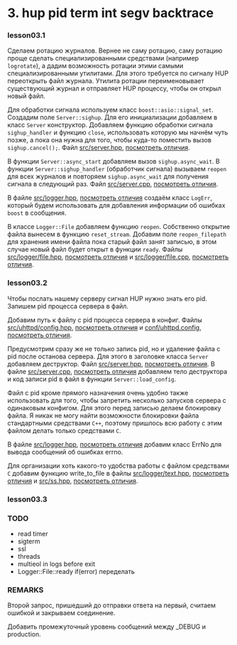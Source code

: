 # 3. hup pid term int segv backtrace

### lesson03.1

Сделаем ротацию журналов. Вернее не саму ротацию, саму ротацию проще сделать специализированными средствами (например `logrotate`), а дадим возможность ротации этими самыми специализированными утилитами. Для этого требуется по сигналу HUP переоткрыть файл журнала. Утилита ротации переименовывает существующий журнал и отправляет HUP процессу, чтобы он открыл новый файл.

Для обработки сигнала используем класс `boost::asio::signal_set`. Создадим поле `Server::sighup`. Для его инициализации добавляем в класс `Server` конструктор. Добавляем функцию обработки сигнала `sighup_handler` и функцию `close`, использовать которую мы начнём чуть позже, а пока она нужна для того, чтобы куда-то поместить вызов `sighup.cancel();`.
Файл [src/server.hpp](/../lesson03.1/src/server.hpp), [посмотреть отличия](/../../compare/c031..c031a).

В функции `Server::async_start` добавляем вызов `sighup.async_wait`.
В функции `Server::sighup_handler` (обработчик сигнала) вызываем `reopen` для всех журналов и повторяем `sighup.async_wait` для получения сигнала в следующий раз.
Файл [src/server.cpp](/../lesson03.1/src/server.cpp), [посмотреть отличия](/../../compare/c031a..c031b).

В файле [src/logger.hpp](/../lesson03.1/src/logger.hpp), [посмотреть отличия](/../../compare/c031b..c031c) создаём класс `LogErr`, который будем использовать для добавления информации об ошибках `boost` в сообщения.

В классе `Logger::File` добавляем функцию `reopen`. Собственно открытие файла вынесем в функцию `reset_stream`. Добавим поле `reopen_filepath` для хранения имени файла пока старый файл занят записью, в этом случае новый файл будет открыт в функции `ready`.
Файлы [src/logger/file.hpp](/../lesson03.1/src/logger/file.hpp), [посмотреть отличия](/../../compare/c031c..c031d)
и [src/logger/file.cpp](/../lesson03.1/src/logger/file.cpp), [посмотреть отличия](/../../compare/c031d..c031e).



### lesson03.2

Чтобы послать нашему серверу сигнал HUP нужно знать его pid. Запишем pid процесса сервера в файл.

Добавим путь к файлу с pid процесса сервера в конфиг.
Файлы [src/uhttpd/config.hpp](/../lesson03.2/src/uhttpd/config.hpp), [посмотреть отличия](/../../compare/c032..c032a)
и [conf/uhttpd.config](/../lesson03.2/conf/uhttpd.config), [посмотреть отличия](/../../compare/c032a..c032b).

Предусмотрим сразу же не только запись pid, но и удаление файла с pid после останова сервера. Для этого в заголовке класса `Server` добавляем деструктор.
Файл [src/server.hpp](/../lesson03.2/src/server.hpp), [посмотреть отличия](/../../compare/c032b..c032c).
В файле [src/server.cpp](/../lesson03.2/src/server.cpp), [посмотреть отличия](/../../compare/c032c..c032d) добавляем тело деструктора и код записи pid в файл в функции `Server::load_config`.

Файл с pid кроме прямого назначения очень удобно также использовать для того, чтобы запретить несколько запусков сервера с одинаковым конфигом. Для этого перед записью делаем блокировку файла. Я никак не могу найти возможности блокировки файла стандартными средствами `C++`, поэтому пришлось всю работу с этим файлом делать только средствами `C`.

В файле [src/logger.hpp](/../lesson03.2/src/logger.hpp), [посмотреть отличия](/../../compare/c032d..c032e) добавим класс ErrNo для вывода сообщений об ошибках errno.

Для организации хоть какого-то удобства работы с файлом средствами `C` добавим функцию write_to_file в
файлы [src/logger/text.hpp](/../lesson03.2/src/logger/text.hpp), [посмотреть отличия](/../../compare/c032e..c032f)
и [src/ss.hpp](/../lesson03.2/src/ss.hpp), [посмотреть отличия](/../../compare/c032f..c032g).




### lesson03.3




### TODO
* read timer
* sigterm
* ssl
* threads
* multieol in logs before exit
* Logger::File::ready if(error) переделать

### REMARKS

Второй запрос, пришедший до отправки ответа на первый, считаем ошибкой и закрываем соединение.

Добавить промежуточный уровень сообщений между _DEBUG и production.
